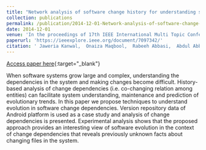 ```yaml
---
title: "Network analysis of software change history for understanding software evolution"
collection: publications
permalink: /publication/2014-12-01-Network-analysis-of-software-change-history-for-understanding-software-evolution
date: 2014-12-01
venue: 'In the proceedings of 17th IEEE International Multi Topic Conference 2014'
paperurl: 'https://ieeexplore.ieee.org/document/7097342/'
citation: ' Jaweria Kanwal,  Onaiza Maqbool,  Rabeeh Abbasi,  Abdul Abbasi, &quot;Network analysis of software change history for understanding software evolution.&quot; In the proceedings of 17th IEEE International Multi Topic Conference 2014, 2014.'
---
```

[Access paper here](https://ieeexplore.ieee.org/document/7097342/){:target="_blank"}

When software systems grow large and complex, understanding the dependencies in the system and making changes become difficult. History-based analysis of change dependencies (i.e. co-changing relation among entities) can facilitate system understanding, maintenance and prediction of evolutionary trends. In this paper we propose techniques to understand evolution in software change dependencies. Version repository data of Android platform is used as a case study and analysis of change dependencies is presented. Experimental analysis shows that the proposed approach provides an interesting view of software evolution in the context of change dependencies that reveals previously unknown facts about changing files in the system.

